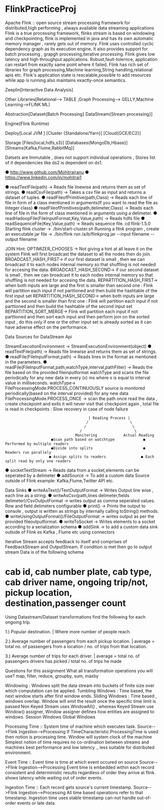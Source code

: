 # FlinkPracticeProj
Apache Flink :: open source stream processing framework for distributed,high performing , always available data streaming applications
Flink is a true processing framework, flinks stream is based on windowing and checkpointing, flink is implemented in java and has its own automatic memory manager , rarely gets out of memory. Flink uses controlled cyclic dependency graph as its execution engine.
It also provides support for batch processing , grapgh processing,iterative processing.
Flink gives low latency and high throughput applications. Robust,fault-tolernce, application can restart from exactly same point where it failed.
Flink has rich set of libraries for graph processing,Machine learning,String handling,relational apis etc.
Flink's application state is rescalable,possible to add resources while app is running.also maintains exactly-once semantics.

Zeeplin[Interactive Data Analysis]

Other Libraries[Relational--> TABLE ,Graph Processing--> GELLY,Machine Learning-->FLINK ML]

Abstraction[Dataset{Batch Processing} DataStream{Stream processing}]

Engine(Flink Runtime)

Deploy[Local JVM ] [Cluster {Standalone/Yarn}]	 [Cloud{GCE/EC2}]

Storage [Files{local,hdfs,s3}] [Databases{MongoDb,Hbase}] [Streams{Kafka,Flume,RabbitMq}]

Datsets are Immutable , does not support individual operations , Stores list of it dependencies like ds2 is dependent on ds1.

●	http://www.github.com/Mohitrajranu 
●	https://www.linkedin.com/in/mohitraj1

● readTextFile(path) -> Reads file linewise and returns them as set of strings.
● readCsvFile(path) -> Takes a csv file as input and returns a dataset of tuples.
● readFileofPrimitive(path,Class) -> Reads each line of file in form of a class mentioned in arguments(If you want to read the file as Integer class)
● readFileofPrimitives(path,delimeter,Class) -> Reads each line of file in the form of class mentioned in arguments using a delimeter.
● readHadoopFile(FileInputFormat,Key,Value,path) -> Reads hdfs file
● readSequenceFile(Key,Value,path) -> Reads sequence file.
cd flink-1.5.0
Starting flink cluster -> ./bin/start-cluster.sh
Running a filnk program , create an executable jar file -> ./bin/flink run /a/b/flinkprog.jar --input filename --output filename

JOIN Hint: 
OPTIMIZER_CHOOSES -> Not giving a hint at all leave it on the system
Flink will first broadcast the dataset to all the nodes then do join.
BROADCAST_HASH_FIRST-> if our first dataset is small , then we can broadcast it to each nodes internal memory so that shuffling is not needed for accesing the data.
BROADCAST_HASH_SECOND-> if our second dataset is small , then we can broadcast it to each nodes internal memory so that shuffling is not needed for accesing the data.
REPARTITION_HASH_FIRST-> when both inputs are large and the first is smaller than second one : Flink will partition each input if not parttioned and then build the hashtable of the first input set
REPARTITION_HASH_SECOND-> when both inputs are large and the second is smaller than first one : Flink will partition each input if not parttioned and then build the hashtable of the second input set
REPARTITION_SORT_MERGE-> Flink will partition each input if not parttioned and then sort each input and then perform join on the sorted input , do this only if one or the other input set is already sorted as it can have adverse effect on the performance.

Data Sources for DataStream Api

StreamExecutionEnvironment -> StreamExecutionEnvironment(object)<method>
● readTextFile(path) -> Reads file linewise and returns them as set of strings.
● readFile(FileInputFormat,path) -> Reads lines in the format as mentioned in the parameters.
● readFile(FileInputFormat,path,watchType,interval,pathFilter) -> Reads the file based on the provided fileinputformat watchType and scans the file periodically for any new data in every (x) ms where x is equal to interval value in milliseconds.
watchType-> FileProcessingMode.PROCESS_CONTINUOUSLY source is monitored periodically(based on the interval provided) for any new data 
FileProcessingMode.PROCESS_ONCE -> scan the path once read the data , create checkpoint and exits it will never visit that checkpoint again , total file is read in checkpoints : Slow recovery in case of node failure
                                                               


                                          | Reading Process |
										 /                   \
										/                     \
									  /                        \
									Monitoring            Actual Reading
				         ●Scan path based on watchtype             ● Performed by multiple readers
				         ●Divide into splits                       ● Readers run parallely
				        ● Assign splits to readers                ● Each split read by only one readers
							      
							      
● socketTextStream -> Reads data from a socket,elements can be seperated by a delimeter
● addSource -> To add a custom data Source outside of Flink example: Kafka,Flume,Twitter API etc.

Data Sinks
● writeAsText()/TextOutputFormat -> Writes Output line wise , each line as a string.
● writeAsCsv(path,lines delimeter,fields delimeter)/CsvOutputFormat -> writes output as comma seperated values. Row and field delimeters configurable
● print() -> Prints the output to console , output is written as strings by internally calling toString() methods.
● writeUsingOutputFormat()/FileOutputFormat -> writes output as per the provided fileoutputformat.
● writeToSocket -> Writes elements to a socket according to a serialization schema
● addSink -> to add a custom data sink outside of Flink ex Kafka , Flume etc using connectors

Iterative Stream accepts feedback to itself and comprises of FeedbackStream and OutputStream. If condition is met then go to output stream
Data is of the following schema

# cab id, cab number plate, cab type, cab driver name, ongoing trip/not, pickup location, destination,passenger count

Using Datastream/Dataset transformations find the following for each ongoing trip.

1.) Popular destination.  | Where more number of people reach.

2.) Average number of passengers from each pickup location.  | average =  total no. of passengers from a location / no. of trips from that location.

3.) Average number of trips for each driver.  | average =  total no. of passengers drivers has picked / total no. of trips he made

Questions for this assignment
What all transformation operations you will use?
map, filter, reduce, groupby, sum, maxby

Windowing : Windows split the data stream into buckets of finite size over which computation can be applied.
Tumbling Windows : Time based, the next window starts after first window ends.
Sliding Windows : Time based , windows overlap.
Window will emit the result once the specific time limit is passed
Non Keyed Stream uses WindowAll() , whereas Keyed Stream use Window() assigner, Window assigner defines how entities are assigned to windows.
Session Windows
Global Windows

Processing Time :: System time of machine which executes task.
Source-->Flink Ingestion-->Processing
If TimeCharacteristic.ProcessingTime is used then notion is processing time.
Window will system clock of the machine
Simplest notion of time requires no co-ordination between streams and machines
best performance and low latency ., less suitable for distributed environment.

Event Time :: Event time is time at which event occured on source
Source-->Flink Ingestion-->Processing
Event time is embedded within each record
consistent and deterministic results regardless of order they arrive at flink.
shows latency while waiting out of order events.

Ingestion Time :: Each record gets source's current timestamp.
Source-->Flink Ingestion-->Processing
All time based operations refer to that timestamp.
Ingestion time uses stable timestamp
can-not handle out-of-order events or late data.